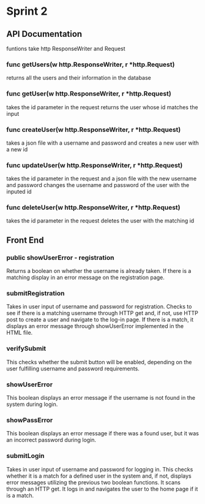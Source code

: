 # Sprint 2
## API Documentation
funtions take http ResponseWriter and Request
### func getUsers(w http.ResponseWriter, r *http.Request)
returns all the users and their information in the database
### func getUser(w http.ResponseWriter, r *http.Request)
takes the id parameter in the request
returns the user whose id matches the input
### func createUser(w http.ResponseWriter, r *http.Request)
takes a json file with a username and password and creates a new user with a new id
### func updateUser(w http.ResponseWriter, r *http.Request)
takes the id parameter in the request and a json file with the new username and password
changes the username and password of the user with the inputed id
### func deleteUser(w http.ResponseWriter, r *http.Request)
takes the id parameter in the request
deletes the user with the matching id

## Front End
### public showUserError - registration
Returns a boolean on whether the username is already taken. If there is a matching display in an error message on the registration page.
### submitRegistration
Takes in user input of username and password for registration. Checks to see if there is a matching username through HTTP get and, if not, use HTTP post to create a user and navigate to the log-in page. If there is a match, it displays an error message through showUserError implemented in the HTML file. 
### verifySubmit
This checks whether the submit button will be enabled, depending on the user fulfilling username and password requirements.
### showUserError
This boolean displays an error message if the username is not found in the system during login.
### showPassError
This boolean displays an error message if there was a found user, but it was an incorrect password during login.
### submitLogin
Takes in user input of username and password for logging in. This checks whether it is a match for a defined user in the system and, if not, displays error messages utilizing the previous two boolean functions. It scans through an HTTP get. It logs in and navigates the user to the home page if it is a match.